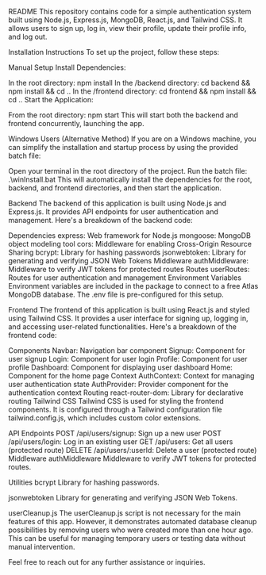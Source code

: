 README
This repository contains code for a simple authentication system built using Node.js, Express.js, MongoDB, React.js, and Tailwind CSS. It allows users to sign up, log in, view their profile, update their profile info, and log out.

Installation Instructions
To set up the project, follow these steps:

Manual Setup
Install Dependencies:

In the root directory: npm install
In the /backend directory: cd backend && npm install && cd ..
In the /frontend directory: cd frontend && npm install && cd ..
Start the Application:

From the root directory: npm start
This will start both the backend and frontend concurrently, launching the app.

Windows Users (Alternative Method)
If you are on a Windows machine, you can simplify the installation and startup process by using the provided batch file:

Open your terminal in the root directory of the project.
Run the batch file: .\winInstall.bat
This will automatically install the dependencies for the root, backend, and frontend directories, and then start the application.

Backend
The backend of this application is built using Node.js and Express.js. It provides API endpoints for user authentication and management. Here's a breakdown of the backend code:

Dependencies
express: Web framework for Node.js
mongoose: MongoDB object modeling tool
cors: Middleware for enabling Cross-Origin Resource Sharing
bcrypt: Library for hashing passwords
jsonwebtoken: Library for generating and verifying JSON Web Tokens
Middleware
authMiddleware: Middleware to verify JWT tokens for protected routes
Routes
userRoutes: Routes for user authentication and management
Environment Variables
Environment variables are included in the package to connect to a free Atlas MongoDB database. The .env file is pre-configured for this setup.

Frontend
The frontend of this application is built using React.js and styled using Tailwind CSS. It provides a user interface for signing up, logging in, and accessing user-related functionalities. Here's a breakdown of the frontend code:

Components
Navbar: Navigation bar component
Signup: Component for user signup
Login: Component for user login
Profile: Component for user profile
Dashboard: Component for displaying user dashboard
Home: Component for the home page
Context
AuthContext: Context for managing user authentication state
AuthProvider: Provider component for the authentication context
Routing
react-router-dom: Library for declarative routing
Tailwind CSS
Tailwind CSS is used for styling the frontend components. It is configured through a Tailwind configuration file tailwind.config.js, which includes custom color extensions.

API Endpoints
POST /api/users/signup: Sign up a new user
POST /api/users/login: Log in an existing user
GET /api/users: Get all users (protected route)
DELETE /api/users/:userId: Delete a user (protected route)
Middleware
authMiddleware
Middleware to verify JWT tokens for protected routes.

Utilities
bcrypt
Library for hashing passwords.

jsonwebtoken
Library for generating and verifying JSON Web Tokens.

userCleanup.js
The userCleanup.js script is not necessary for the main features of this app. However, it demonstrates automated database cleanup possibilities by removing users who were created more than one hour ago. This can be useful for managing temporary users or testing data without manual intervention.

Feel free to reach out for any further assistance or inquiries.
